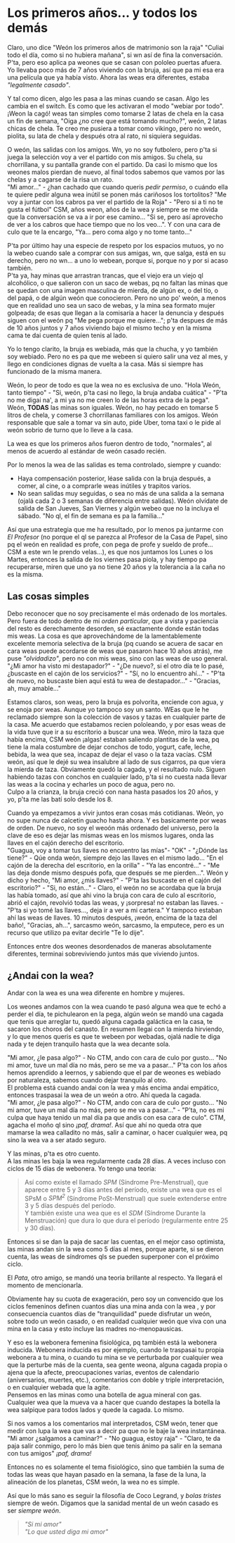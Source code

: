  # Los primeros años... y todos los demás
 
 Claro, uno dice "Weón los primeros años de matrimonio son la raja" "Culiai todo el día, como si no hubiera mañana", si wn así de fina la conversación. P'ta, pero eso aplica pa weones que se casan con pololeo puertas afuera. Yo llevaba poco más de 7 años viviendo con la bruja, así que pa mi esa era una película que ya había visto. Ahora las weas era diferentes, estaba *"legalmente casado"*. 
 
 Y tal como dicen, algo les pasa a las minas cuando se casan. Algo les cambia en el switch. Es como que les activaran el modo "webiar por todo". ¡Weon la cagó! weas tan simples como tomarse 2 latas de chela en la casa un fin de semana, "Oiga ¿no cree que está tomando mucho?", weón, 2 latas chicas de chela. Te creo me pusiera a tomar como vikingo, pero no weón, piolita, su lata de chela y después otra al rato, ni siquiera seguidas. 
 
 O weón, las salidas con los amigos. Wn, yo no soy futbolero, pero p'ta si juega la selección voy a ver el partido con mis amigos. Su chela, su chorrillana, y su pantalla grande con el partido. Da casi lo mismo que los weones malos pierdan de nuevo, al final todos sabemos que vamos por las chelas y a cagarse de la risa un rato.  
 "Mi amor..." - ¿han cachado que cuando queris *pedir permiso*, o cuándo ella te quiere pedir alguna wea inútil se ponen más cariñosos los tortolitos? "Me voy a juntar con los cabros pa ver el partido de la Roja" - "Pero si a ti no te gusta el fútbol" CSM, años weon, años de la wea y siempre se me olvida que la conversación se va a ir por ese camino... "Si se, pero así aprovecho de ver a los cabros que hace tiempo que no los veo...". Y con una cara de culo que te la encargo, "Ya... pero coma algo y no tome tanto..."
 
 P'ta por último hay una especie de respeto por los espacios mutuos, yo no la webeo cuando sale a comprar con sus amigas, wn, que salga, está en su derecho, pero no wn... a uno lo webean, porque si, porque no y por si acaso también.  
P'ta ya, hay minas que arrastran trancas, que el viejo era un viejo ql alcohólico, o que salieron con un saco de webas, pq no faltan las minas que se quedan con una imagen masculina de mierda, de algún ex, o del tío, o del papá, o de algún weón que  conocieron. Pero no uno po' weón, a menos que en realidad uno sea un saco de webas, y la mina sea formato mujer golpeada; de esas que llegan a la comisaría a hacer la denuncia y después siguen con el weón pq "Me pega porque me quiere..."; p'ta despues de más de 10 años juntos y 7 años viviendo bajo el mismo techo y en la misma cama te dai cuenta de quien tenis al lado.

Yo lo tengo clarito, la bruja es webiada, más que la chucha, y yo también soy webiado. Pero no es pa que me webeen si quiero salir una vez al mes, y llego en condiciones dignas de vuelta a la casa. Más si siempre has funcionado de la misma manera.

Weón, lo peor de todo es que la wea no es exclusiva de uno. "Hola Weón, tanto tiempo" - "Si, weón, p'ta casi no llego, la bruja andaba cuática" - "P'ta no me digai na', a mi ya no me creen lo de las horas extra de la pega".  
Weón, **TODAS** las minas son iguales. Weón, no hay pecado en tomarse 5 litros de chela, y comerse 3 chorrillanas familiares con los amigos. Weón responsable que sale a tomar va sin auto, pide Uber, toma taxi o le pide al weón sobrio de turno que  lo lleve a la casa. 

La wea es que los primeros años fueron dentro de todo, "normales", al menos de acuerdo al estándar de weón casado recién.

Por lo menos la wea de las salidas es tema controlado, siempre y cuando:
* Haya compensación posterior, léase salida con la bruja después, a comer, al cine, o a comprarle weas inútiles y trapitos varios.
* No sean salidas muy seguidas, o sea no más de una salida a la semana (ojalá cada 2 o 3 semanas de  diferencia entre salidas). Weón olvídate de salida de San Jueves, San Viernes y algún webeo que no la incluya el sábado. "No ql, el fin de semana es pa la familia..." 

Así que una estrategia que me ha resultado, por lo menos pa juntarme con *El Profesor* (no porque el ql se parezca al Profesor de la Casa de Papel, sino pq el weón en realidad es profe, con pega de profe y sueldo de profe... CSM a este wn le prendo velas...), es que nos juntamos los Lunes o los Martes, entonces la salida de los viernes pasa piola, y hay tiempo pa recuperarse, miren que uno ya no tiene 20 años y la tolerancia a la caña no es la misma.

## Las cosas simples

Debo reconocer que no soy precisamente el más ordenado de los mortales. Pero fuera de todo dentro de mi *orden particular*, que a vista y paciencia del resto es derechamente desorden, sé exactamente donde están todas mis weas. La cosa es que aprovechándome de la lamentablemente excelente memoria selectiva de la bruja (pq cuando se acuera de sacar en cara weas  puede acordarse de weas que pasaron  hace  10 años atrás), me puse *"olvidadizo"*, pero no con mis weas, sino con las weas de uso general. "¿Mi amor ha visto mi destapador?" - "¿De nuevo?, si el otro día te lo pasé, ¿buscaste en el cajón de los servicios?" - "Sí, no lo encuentro ahí..." - "P'ta de nuevo, no buscaste bien aquí está tu wea de destapador..." - "Gracias, ah, muy amable..."

Estamos claros, son weas, pero la bruja  es polvorita, enciende con agua, y se enoja por weas. Aunque yo tampoco soy un santo. WEas que le he reclamado siempre son la colección de vasos y tazas en cualquier parte de la casa. Me acuerdo que estabamos recien pololeando, y por esas weas de la vida  tuve que ir a su escritorio a buscar una wea. Weón, miro la taza que había encima, CSM weón ¡algas! estaban saliendo plantitas de la wea, pq tiene la mala costumbre de dejar conchos de todo, yogurt, cafe, leche, bebida, la wea que sea, incapaz de dejar el vaso o la taza vacías. CSM weón, así que le dejé su wea insalubre al lado de sus cigarros, pa que viera la mierda de taza. Obviamente quedó la cagada, y el resultado nulo. Siguen habiendo tazas con conchos en cualquier lado, p'ta si no cuesta nada  llevar las weas a la cocina y echarles un poco de agua, pero no.  
Culpo a la crianza, la bruja creció con nana hasta pasados los 20 años, y yo, p'ta me las batí solo desde los 8.

Cuando ya empezamos a vivir juntos eran cosas más cotidianas. Weón, yo no supe nunca de calcetin guacho hasta ahora. Y es basicamente por weas de orden. De nuevo, no soy el weoón más ordenado del universo, pero la clave de eso es dejar las mismas weas en los mismos lugares, onda las llaves en el cajón derecho del escritorio.  
"Guagua, voy a tomar tus llaves no encuentro las mías"- "OK" - "¿Dónde las tiene?" - Qúe onda weón, siempre dejo las llaves en el mismo lado... "En el cajón de la derecha del escritorio, en la orilla" - "Ya las encontré..." - "Me las deja donde mismo después pofa, que después se me pierden...". Weón y dicho y hecho, "Mi amor, ¿mis llaves?" - "P'ta las buscaste en el cajón del escritorio?" - "Si, no están..." - Claro, el weón no se acordaba que  la bruja las había tomado, así que  ahi vino la bruja con cara de culo al escritorio, abrió el cajón, revolvió todas las weas, y ¡sorpresa! no estaban las llaves. - "P'ta si yo tomé las llaves..., deja ir a ver a mi cartera." Y tampoco estaban ahí las weas de llaves. 10 minutos después, ¡weón, encima de la taza del baño!, "Gracias, ah...", sarcasmo weón, sarcasmo, la emputece, pero es un recurso que utilizo pa evitar  decirle "Te lo dije".

Entonces entre dos weones desordenados de maneras absolutamente diferentes, terminai sobreviviendo juntos más que viviendo juntos.

## ¿Andai con la wea?

Andar con la wea es una wea diferente en hombre y mujeres.
 
Los weones andamos con la wea cuando te pasó alguna wea que te echó a perder el día, te pichulearon en la pega, algún weón se mandó una cagada que tenis que arreglar tu, quedó alguna cagada  galáctica en la casa, te sacaron los choros del canasto. En resumen llegai con la mierda hirviendo, y lo que menos queris es que te webeen por webadas, ojalá nadie te diga nada y te dejen tranquilo hasta que la wea decante sola. 

"Mi amor, ¿le pasa algo?" - No CTM, ando con cara de culo por gusto... "No mi amor, tuve un mal día no más, pero se me va a pasar..." P'ta con los años hemos aprendido a leernos, y sabiendo que el par de weones es webiado por naturaleza, sabemos cuando dejar tranquilo al otro.  
El problema está cuando andai con la wea y más encima andai empático, entonces traspasai la wea de  un weón a otro. Ahí queda la cagada.  
"Mi amor, ¿le pasa algo?" - No CTM, ando con cara de culo por gusto... "No mi amor, tuve un mal día no más, pero se me va a pasar..." - "P'ta, no es mi culpa que haya tenido un mal día pa que andis con esa cara de culo". CTM, agacha el moño ql sino *¡paf, drama!*. Así que ahí no queda otra que mamarse la wea  calladito no más, salir a caminar, o hacer cualquier wea, pq sino  la wea va a ser atado seguro.

Y las minas, p'ta es otro cuento.  
A las minas les baja la wea regularmente cada 28 días. A veces incluso con ciclos de 15 días de webonera. Yo tengo  una teoría:  

> Así como existe el llamado *SPM* (Síndrome Pre-Menstrual), que aparece entre 5 y 3 días antes del período, existe una wea que es el SPsM o *SPM<sup>2</sup>*  (Síndrome PoSt-Menstrual) que suele extenderse entre 3 y 5 días después del período.  
Y también existe una wea que es el *SDM* (Síndrome Durante la Menstruación) que dura lo que dura el período (regularmente entre 25 y 30 días). 

Entonces si se dan la paja de sacar las cuentas, en el mejor caso optimista, las minas andan sin la wea como 5 días al mes, porque aparte, si se dieron cuenta, las weas de síndromes qls se pueden superponer con el próximo ciclo.

El *Pata*, otro amigo, se mandó una teoria brillante al respecto. Ya llegará el momento de  mencionarla.

Obviamente hay su cuota de exageración, pero soy un convencido que los ciclos femeninos definen cuantos días una mina anda con la wea , y por consecuencia cuantos días de "tranquilidad" puede disfrutar un weón, sobre todo un weón casado, o en realidad cualquier weón que viva con una mina en la casa y esto incluye las madres no-menopausicas.

Y eso es la webonera femenina fisiológica, pq también está la webonera inducida. Webonera inducida es por ejemplo, cuando le traspasai tu propia webonera a tu mina, o cuando tu mina se ve perturbada por cualquier wea que la perturbe más de la cuenta, sea gente weona, alguna cagada propia o ajena que la afecte, preocupaciones varias, eventos de calendario (aniversarios, muertes, etc.), comentarios con doble y triple interpretación, o en cualquier webada que la agite.  
Pensemos en las  minas como una botella de agua mineral con gas. Cualquier wea que la mueva va a hacer que cuando  destapes la botella la wea salpique para todos lados y quede la cagada. Lo mismo.

Si nos vamos a los comentarios mal interpretados, CSM weón, tener que medir con lupa la wea que vas a decir pa que no le baje la wea instantánea.  
"Mi amor ¿salgamos a caminar?" - "No guagua, estoy raja" - "Claro, te da paja salir conmigo, pero lo más bien que tenis ánimo pa salir en la semana con tus amigos" *¡paf, drama!*

Entonces no es solamente el tema fisiológico, sino que también la suma de todas las weas que hayan pasado en la semana, la fase de la luna, la alineación de los planetas, CSM weón, la wea no es simple.

Así que lo más sano es seguir la filosofía de Coco Legrand, y *bolas tristes* siempre de weón. Digamos que la sanidad  mental de un weón casado es ser *siempre weón*. 

>*"Si mi amor"*  
*"Lo que usted diga mi amor"*